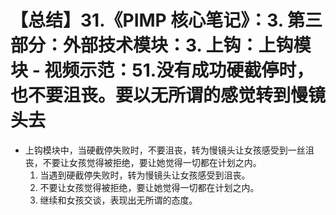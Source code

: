 # 【总结】31.《PIMP 核心笔记》：3. 第三部分：外部技术模块：3. 上钩：上钩模块 - 视频示范：51.没有成功硬截停时，也不要沮丧。要以无所谓的感觉转到慢镜头去

-   上钩模块中，当硬截停失败时，不要沮丧，转为慢镜头让女孩感受到一丝沮丧，不要让女孩觉得被拒绝，要让她觉得一切都在计划之内。
    1.  当遇到硬截停失败时，转为慢镜头让女孩感受到沮丧。
    2.  不要让女孩觉得被拒绝，要让她觉得一切都在计划之内。
    3.  继续和女孩交谈，表现出无所谓的态度。
